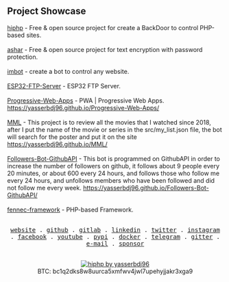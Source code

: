 ## Project Showcase
[hiphp](https://github.com/yasserbdj96/hiphp) - Free & open source project for create a BackDoor to control PHP-based sites.</br></br>
[ashar](https://github.com/yasserbdj96/ashar) - Free & open source project for text encryption with password protection.</br></br>
[imbot](https://github.com/yasserbdj96/imbot) - create a bot to control any website.</br></br>
[ESP32-FTP-Server](https://github.com/yasserbdj96/ESP32-FTP-Server) - ESP32 FTP Server.</br></br>
[Progressive-Web-Apps](https://github.com/yasserbdj96/Progressive-Web-Apps) - PWA | Progressive Web Apps. https://yasserbdj96.github.io/Progressive-Web-Apps/</br></br>
[MML](https://github.com/yasserbdj96/MML) - This project is to review all the movies that I watched since 2018, after I put the name of the movie or series in the src/my_list.json file, the bot will search for the poster and put it on the site https://yasserbdj96.github.io/MML/</br></br>
[Followers-Bot-GithubAPI](https://github.com/yasserbdj96/Followers-Bot-GithubAPI) - This bot is programmed on GithubAPI in order to increase the number of followers on github, it follows about 9 people every 20 minutes, or about 600 every 24 hours, and follows those who follow me every 24 hours, and unfollows members who have been followed and did not follow me every week. https://yasserbdj96.github.io/Followers-Bot-GithubAPI/</br></br>
[fennec-framework](https://github.com/yasserbdj96/fennec-framework) - PHP-based Framework.</br></br>


<p align="center">
  <samp>
    <a href="https://yasserbdj96.github.io/">website</a> .
    <a href="https://github.com/yasserbdj96">github</a> .
    <a href="https://gitlab.com/yasserbdj96">gitlab</a> .
    <a href="https://www.linkedin.com/in/yasserbdj96">linkedin</a> .
    <a href="https://twitter.com/yasserbdj96">twitter</a> .
    <a href="https://instagram.com/yasserbdj96">instagram</a> .
    <a href="https://www.facebook.com/yasserbdj96">facebook</a> .
    <a href="https://www.youtube.com/@yasserbdj96">youtube</a> .
    <a href="https://pypi.org/user/yasserbdj96">pypi</a> .
    <a href="https://hub.docker.com/u/yasserbdj96">docker</a> .
    <a href="https://t.me/yasserbdj96">telegram</a> .
    <a href="https://gitter.im/yasserbdj96/yasserbdj96">gitter</a> .
    <a href="mailto:yasser.bdj96@gmail.com">e-mail</a> .
    <a href="https://ko-fi.com/yasserbdj96">sponsor</a>
  </samp>
</p>


<br>
<div align="center">
    <a href="https://ko-fi.com/yasserbdj96">
        <img src="https://ko-fi.com/img/githubbutton_sm.svg" alt="hiphp by yasserbdj96">
    </a><br>
    BTC: bc1q2dks8w8uurca5xmfwv4jwl7upehyjjakr3xga9<br>
</div>